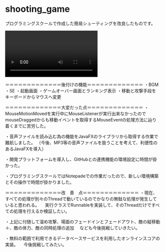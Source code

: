 # shooting_game

プログラミングスクールで作成した簡易シューティングを改良したものです。

![game_play](https://user-images.githubusercontent.com/114842913/196948720-2f9e8dac-15cc-4586-9297-eb596077552c.mp4)

＝＝＝＝＝＝＝＝＝＝＝＝＝後付けの機能＝＝＝＝＝＝＝＝＝＝＝＝＝
・BGM
・SE
・起動画面
・ゲームオーバー画面とランキング表示
・移動と攻撃手段をキーボードからマウスへ変更

＝＝＝＝＝＝＝＝＝＝＝＝＝大変だった点＝＝＝＝＝＝＝＝＝＝＝＝＝
・MouseMotionMovedを実行中にMouseListenerが実行出来なかったので
  mouseDraggedからも移動イベントを取得するMouseEventの処理方法に辿り着くまでに苦労した。

・音声ファイルを読み込む為の機能をJavaFXのライブラリから取得する作業で難航しました。
（今後、MP3等の音声ファイルを扱うことを考えて、利便性のあるJavaFXを導入）

・開発プラットフォームを導入し、GitHubとの連携機能の環境設定に時間が掛かった。

・プログラミングスクールではNotepadeでの作業だったので、新しい環境構築とその操作で時間が掛かりました。

＝＝＝＝＝＝＝＝＝＝＝＝＝改　善　点＝＝＝＝＝＝＝＝＝＝＝＝＝
・現在、すべての処理が別々のThreadで動いているのでかなりの無駄な処理が発生していると思われる。
　実行クラスでRunnableを実装して、そのThreadだけですべての処理を行えるか検証したい。

・上記に付随して溜め攻撃、場面のフェードインとフェードアウト、敵の縦移動＋、敵の体力、敵の同時処理の追加
　なども今後挑戦していきたい。

・無料の範囲で利用できるデータベースサービスを利用したオンラインスコアの実装。
　今後挑戦してみたい。



